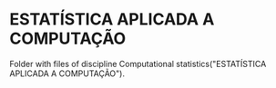 # **ESTATÍSTICA APLICADA A COMPUTAÇÃO**

Folder with files of discipline
Computational statistics("ESTATÍSTICA APLICADA A COMPUTAÇÃO").
